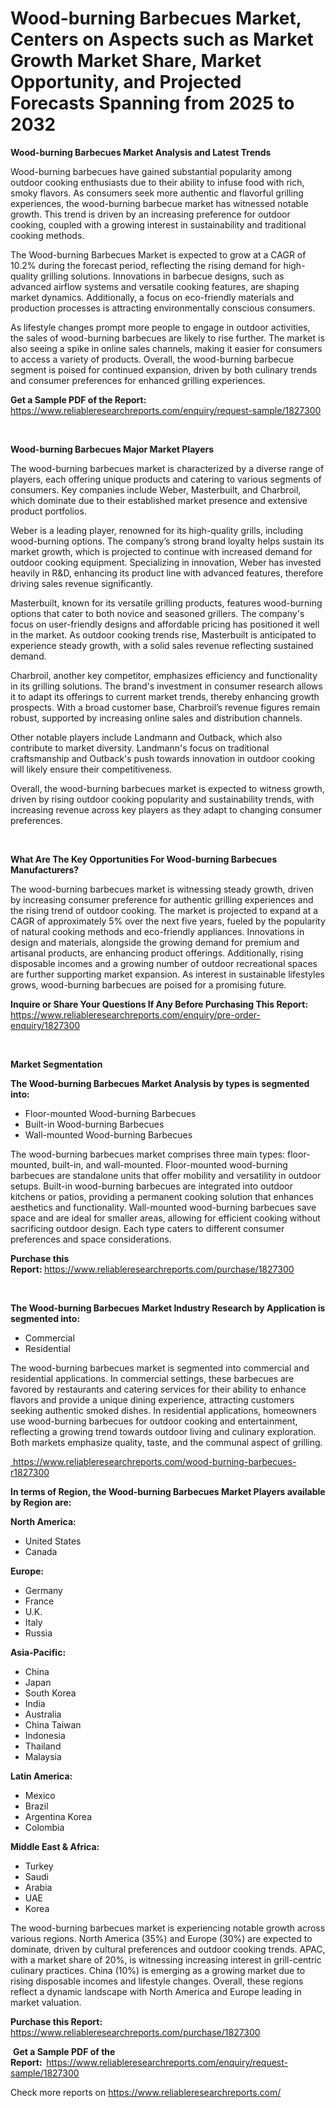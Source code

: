 <p><h1>Wood-burning Barbecues Market, Centers on Aspects such as Market Growth Market Share, Market Opportunity, and Projected Forecasts Spanning from 2025 to 2032</h1></p><p><strong>Wood-burning Barbecues Market Analysis and Latest Trends</strong></p>
<p><p>Wood-burning barbecues have gained substantial popularity among outdoor cooking enthusiasts due to their ability to infuse food with rich, smoky flavors. As consumers seek more authentic and flavorful grilling experiences, the wood-burning barbecue market has witnessed notable growth. This trend is driven by an increasing preference for outdoor cooking, coupled with a growing interest in sustainability and traditional cooking methods.</p><p>The Wood-burning Barbecues Market is expected to grow at a CAGR of 10.2% during the forecast period, reflecting the rising demand for high-quality grilling solutions. Innovations in barbecue designs, such as advanced airflow systems and versatile cooking features, are shaping market dynamics. Additionally, a focus on eco-friendly materials and production processes is attracting environmentally conscious consumers.</p><p>As lifestyle changes prompt more people to engage in outdoor activities, the sales of wood-burning barbecues are likely to rise further. The market is also seeing a spike in online sales channels, making it easier for consumers to access a variety of products. Overall, the wood-burning barbecue segment is poised for continued expansion, driven by both culinary trends and consumer preferences for enhanced grilling experiences.</p></p>
<p><strong>Get a Sample PDF of the Report:&nbsp;</strong> <a href="https://www.reliableresearchreports.com/enquiry/request-sample/1827300?utm_campaign=2295&utm_medium=2&utm_source=Github&utm_content=ia&utm_term=05042025&utm_id=wood-burning-barbecues">https://www.reliableresearchreports.com/enquiry/request-sample/1827300</a></p>
<p>&nbsp;</p>
<p><strong>Wood-burning Barbecues Major Market Players</strong></p>
<p><p>The wood-burning barbecues market is characterized by a diverse range of players, each offering unique products and catering to various segments of consumers. Key companies include Weber, Masterbuilt, and Charbroil, which dominate due to their established market presence and extensive product portfolios.</p><p>Weber is a leading player, renowned for its high-quality grills, including wood-burning options. The company’s strong brand loyalty helps sustain its market growth, which is projected to continue with increased demand for outdoor cooking equipment. Specializing in innovation, Weber has invested heavily in R&D, enhancing its product line with advanced features, therefore driving sales revenue significantly.</p><p>Masterbuilt, known for its versatile grilling products, features wood-burning options that cater to both novice and seasoned grillers. The company's focus on user-friendly designs and affordable pricing has positioned it well in the market. As outdoor cooking trends rise, Masterbuilt is anticipated to experience steady growth, with a solid sales revenue reflecting sustained demand.</p><p>Charbroil, another key competitor, emphasizes efficiency and functionality in its grilling solutions. The brand's investment in consumer research allows it to adapt its offerings to current market trends, thereby enhancing growth prospects. With a broad customer base, Charbroil’s revenue figures remain robust, supported by increasing online sales and distribution channels.</p><p>Other notable players include Landmann and Outback, which also contribute to market diversity. Landmann's focus on traditional craftsmanship and Outback's push towards innovation in outdoor cooking will likely ensure their competitiveness.</p><p>Overall, the wood-burning barbecues market is expected to witness growth, driven by rising outdoor cooking popularity and sustainability trends, with increasing revenue across key players as they adapt to changing consumer preferences.</p></p>
<p>&nbsp;</p>
<p><strong>What Are The Key Opportunities For Wood-burning Barbecues Manufacturers?</strong></p>
<p><p>The wood-burning barbecues market is witnessing steady growth, driven by increasing consumer preference for authentic grilling experiences and the rising trend of outdoor cooking. The market is projected to expand at a CAGR of approximately 5% over the next five years, fueled by the popularity of natural cooking methods and eco-friendly appliances. Innovations in design and materials, alongside the growing demand for premium and artisanal products, are enhancing product offerings. Additionally, rising disposable incomes and a growing number of outdoor recreational spaces are further supporting market expansion. As interest in sustainable lifestyles grows, wood-burning barbecues are poised for a promising future.</p></p>
<p><strong>Inquire or Share Your Questions If Any Before Purchasing This Report:</strong> <a href="https://www.reliableresearchreports.com/enquiry/pre-order-enquiry/1827300?utm_campaign=2295&utm_medium=2&utm_source=Github&utm_content=ia&utm_term=05042025&utm_id=wood-burning-barbecues">https://www.reliableresearchreports.com/enquiry/pre-order-enquiry/1827300</a></p>
<p>&nbsp;</p>
<p><strong>Market Segmentation</strong></p>
<p><strong>The Wood-burning Barbecues Market Analysis by types is segmented into:</strong></p>
<p><ul><li>Floor-mounted Wood-burning Barbecues</li><li>Built-in Wood-burning Barbecues</li><li>Wall-mounted Wood-burning Barbecues</li></ul></p>
<p><p>The wood-burning barbecues market comprises three main types: floor-mounted, built-in, and wall-mounted. Floor-mounted wood-burning barbecues are standalone units that offer mobility and versatility in outdoor setups. Built-in wood-burning barbecues are integrated into outdoor kitchens or patios, providing a permanent cooking solution that enhances aesthetics and functionality. Wall-mounted wood-burning barbecues save space and are ideal for smaller areas, allowing for efficient cooking without sacrificing outdoor design. Each type caters to different consumer preferences and space considerations.</p></p>
<p><strong>Purchase this Report:&nbsp;</strong><a href="https://www.reliableresearchreports.com/purchase/1827300?utm_campaign=2295&utm_medium=2&utm_source=Github&utm_content=ia&utm_term=05042025&utm_id=wood-burning-barbecues">https://www.reliableresearchreports.com/purchase/1827300</a></p>
<p>&nbsp;</p>
<p><strong>The Wood-burning Barbecues Market Industry Research by Application is segmented into:</strong></p>
<p><ul><li>Commercial</li><li>Residential</li></ul></p>
<p><p>The wood-burning barbecues market is segmented into commercial and residential applications. In commercial settings, these barbecues are favored by restaurants and catering services for their ability to enhance flavors and provide a unique dining experience, attracting customers seeking authentic smoked dishes. In residential applications, homeowners use wood-burning barbecues for outdoor cooking and entertainment, reflecting a growing trend towards outdoor living and culinary exploration. Both markets emphasize quality, taste, and the communal aspect of grilling.</p></p>
<p><a href="https://www.reliableresearchreports.com/wood-burning-barbecues-r1827300?utm_campaign=2295&utm_medium=2&utm_source=Github&utm_content=ia&utm_term=05042025&utm_id=wood-burning-barbecues">&nbsp;https://www.reliableresearchreports.com/wood-burning-barbecues-r1827300</a></p>
<p><strong>In terms of Region, the Wood-burning Barbecues Market Players available by Region are:</strong></p>
<p>
    <p> <strong> North America: </strong>
        <ul>
            <li>United States</li>
            <li>Canada</li>
        </ul>
        </p> 
    <p> <strong> Europe: </strong>
        <ul>
            <li>Germany</li>
            <li>France</li>
            <li>U.K.</li>
            <li>Italy</li>
            <li>Russia</li>
        </ul>
        </p> 
    <p> <strong> Asia-Pacific: </strong>
        <ul>
            <li>China</li>
            <li>Japan</li>
            <li>South Korea</li>
            <li>India</li>
            <li>Australia</li>
            <li>China Taiwan</li>
            <li>Indonesia</li>
            <li>Thailand</li>
            <li>Malaysia</li>
        </ul>
        </p> 
    <p> <strong> Latin America: </strong>
        <ul>
            <li>Mexico</li>
            <li>Brazil</li>
            <li>Argentina Korea</li>
            <li>Colombia</li>
        </ul>
        </p> 
    <p> <strong> Middle East & Africa: </strong>
        <ul>
            <li>Turkey</li>
            <li>Saudi</li>
            <li>Arabia</li>
            <li>UAE</li>
            <li>Korea</li>
        </ul>
    </p>
    </p>
<p><p>The wood-burning barbecues market is experiencing notable growth across various regions. North America (35%) and Europe (30%) are expected to dominate, driven by cultural preferences and outdoor cooking trends. APAC, with a market share of 20%, is witnessing increasing interest in grill-centric culinary practices. China (10%) is emerging as a growing market due to rising disposable incomes and lifestyle changes. Overall, these regions reflect a dynamic landscape with North America and Europe leading in market valuation.</p></p>
<p><strong>Purchase this Report: </strong><a href="https://www.reliableresearchreports.com/purchase/1827300?utm_campaign=2295&utm_medium=2&utm_source=Github&utm_content=ia&utm_term=05042025&utm_id=wood-burning-barbecues">https://www.reliableresearchreports.com/purchase/1827300</a></p>
<p>&nbsp;<strong>Get a Sample PDF of the Report:&nbsp;&nbsp;</strong><a href="https://www.reliableresearchreports.com/enquiry/request-sample/1827300?utm_campaign=2295&utm_medium=2&utm_source=Github&utm_content=ia&utm_term=05042025&utm_id=wood-burning-barbecues">https://www.reliableresearchreports.com/enquiry/request-sample/1827300</a></p>
<p><strong></strong></p>
<p>Check more reports on <a href="https://www.reliableresearchreports.com/?utm_campaign=2295&utm_medium=2&utm_source=Github&utm_content=ia&utm_term=05042025&utm_id=wood-burning-barbecues">https://www.reliableresearchreports.com/</a></p>